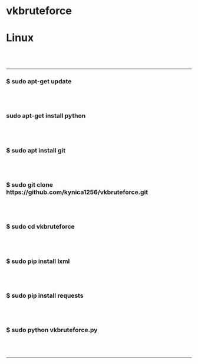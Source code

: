 # vkbruteforce
<h1>Linux</h1><br><br>
<hr>
<h3>$ sudo apt-get update</h3><br><br>
<h3>sudo apt-get install python</h3><br><br>
<h3>$ sudo apt install git</h3><br><br>
<h3>$ sudo git clone https://github.com/kynica1256/vkbruteforce.git</h3><br><br>
<h3>$ sudo cd vkbruteforce</h3><br><br>
<h3>$ sudo pip install lxml</h3><br><br>
<h3>$ sudo pip install requests</h3><br><br>
<h3>$ sudo python vkbruteforce.py</h3><br><br>
<hr>
